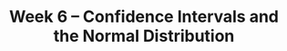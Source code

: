 ---
title: Week 6 – Confidence Intervals and the Normal Distribution
weekNumber: 6
days:
    - date: 2024-11-4
      events: 
        - name: LEC 16
          type: lecture
          title: Confidence Intervals, Center, and Spread
          url:
          html:
          podcast:
          readings:
            - name: CIT 13.3-13.4
              url: https://inferentialthinking.com/chapters/13/3/Confidence_Intervals.html
          keywords: interpreting CIs, robust vs. sensitive, center, standard deviation, Chebyshev
        - name: DISC 6
          type: discussion
          title: Sampling, Bootstrapping, and Confidence Intervals
          problems:
    - date: 2024-11-6
      events: 
        - name: LEC 17
          type: lecture
          title: Standardization and the Normal Distribution
          url:
          html:
          podcast:
          readings:
            - name: CIT 14.2-14.3
              url: https://inferentialthinking.com/chapters/14/2/Variability.html
          keywords: Chebyshev, standard units, normal distribution, CDF, inflection points
    - date: 2024-11-7
      events:
        - name: LAB 4
          type: lab
          title: Simulation, Sampling, & Bootstrapping
          url:
    - date: 2024-11-8
      events: 
        - name: LEC 18
          type: lecture
          title: The Central Limit Theorem
          url:
          html:
          podcast:
          readings:
            - name: CIT 14.4-14.5
              url: https://inferentialthinking.com/chapters/14/4/Central_Limit_Theorem.html
          keywords: distribution of the sample mean, square root law, CLT-based CIs
    - date: 2024-11-10
      events:
        - name: HW 4
          type: hw
          title: Simulation, Sampling, Bootstrapping
          url:
---